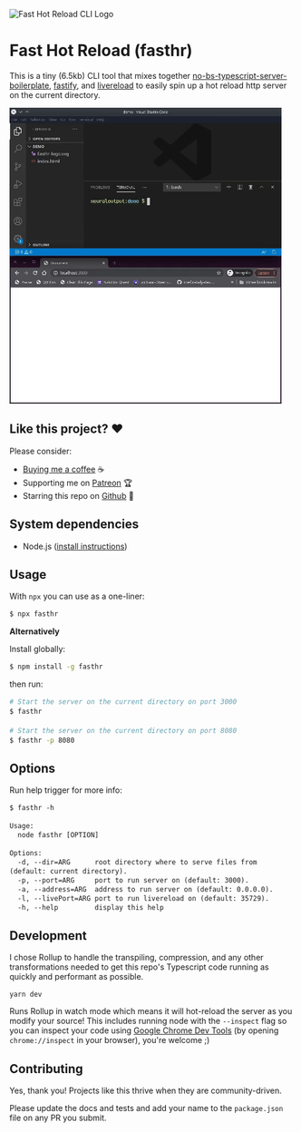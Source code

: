 ![Fast Hot Reload CLI Logo](https://assets.jeanlescure.io/ujf5Hb.svg)

# Fast Hot Reload (fasthr)

This is a tiny (6.5kb) CLI tool that mixes together [no-bs-typescript-server-boilerplate](https://github.com/jeanlescure/no-bs-typescript-server-boilerplate), [fastify](https://github.com/fastify/fastify), and [livereload](http://livereload.com/) to easily spin up a hot reload http server on the current directory.

![](https://raw.githubusercontent.com/jeanlescure/fasthr/main/public/demo.gif)

## Like this project? ❤️

Please consider:

- [Buying me a coffee](https://www.buymeacoffee.com/jeanlescure) ☕
- Supporting me on [Patreon](https://www.patreon.com/jeanlescure) 🏆
- Starring this repo on [Github](https://github.com/jeanlescure/fasthr) 🌟

## System dependencies

- Node.js ([install instructions](https://github.com/nvm-sh/nvm#installing-and-updating))

## Usage

With `npx` you can use as a one-liner:

```sh
$ npx fasthr
```

**Alternatively**

Install globally:

```sh
$ npm install -g fasthr
```

then run:

```sh
# Start the server on the current directory on port 3000
$ fasthr

# Start the server on the current directory on port 8080
$ fasthr -p 8080
```

## Options

Run help trigger for more info:

```
$ fasthr -h

Usage:
  node fasthr [OPTION]

Options:
  -d, --dir=ARG      root directory where to serve files from (default: current directory).
  -p, --port=ARG     port to run server on (default: 3000).
  -a, --address=ARG  address to run server on (default: 0.0.0.0).
  -l, --livePort=ARG port to run livereload on (default: 35729).
  -h, --help         display this help
```

## Development

I chose Rollup to handle the transpiling, compression, and any other transformations needed to get
this repo's Typescript code running as quickly and performant as possible.

```
yarn dev
```

Runs Rollup in watch mode which means it will hot-reload the server as you modify your source! This
includes running node with the `--inspect` flag so you can inspect your code using [Google Chrome Dev Tools](https://nodejs.org/en/docs/guides/debugging-getting-started/)
(by opening `chrome://inspect` in your browser), you're welcome ;)

## Contributing

Yes, thank you! Projects like this thrive when they are community-driven.

Please update the docs and tests and add your name to the `package.json` file on any PR you submit.
